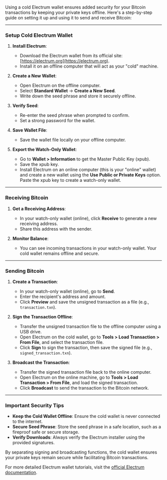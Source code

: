 Using a cold Electrum wallet ensures added security for your Bitcoin transactions by keeping your private keys offline. Here's a step-by-step guide on setting it up and using it to send and receive Bitcoin:

---

### **Setup Cold Electrum Wallet**
1. **Install Electrum**:
   - Download the Electrum wallet from its official site: [https://electrum.org](https://electrum.org).
   - Install it on an offline computer that will act as your "cold" machine.

2. **Create a New Wallet**:
   - Open Electrum on the offline computer.
   - Select **Standard Wallet** → **Create a New Seed**.
   - Write down the seed phrase and store it securely offline.

3. **Verify Seed**:
   - Re-enter the seed phrase when prompted to confirm.
   - Set a strong password for the wallet.

4. **Save Wallet File**:
   - Save the wallet file locally on your offline computer.

5. **Export the Watch-Only Wallet**:
   - Go to **Wallet > Information** to get the Master Public Key (xpub).
   - Save the xpub key.
   - Install Electrum on an online computer (this is your "online" wallet) and create a new wallet using the **Use Public or Private Keys** option. Paste the xpub key to create a watch-only wallet.

---

### **Receiving Bitcoin**
1. **Get a Receiving Address**:
   - In your watch-only wallet (online), click **Receive** to generate a new receiving address.
   - Share this address with the sender.

2. **Monitor Balance**:
   - You can see incoming transactions in your watch-only wallet. Your cold wallet remains offline and secure.

---

### **Sending Bitcoin**
1. **Create a Transaction**:
   - In your watch-only wallet (online), go to **Send**.
   - Enter the recipient's address and amount.
   - Click **Preview** and save the unsigned transaction as a file (e.g., `transaction.txn`).

2. **Sign the Transaction Offline**:
   - Transfer the unsigned transaction file to the offline computer using a USB drive.
   - Open Electrum on the cold wallet, go to **Tools > Load Transaction > From File**, and select the transaction file.
   - Click **Sign** to sign the transaction, then save the signed file (e.g., `signed_transaction.txn`).

3. **Broadcast the Transaction**:
   - Transfer the signed transaction file back to the online computer.
   - Open Electrum on the online machine, go to **Tools > Load Transaction > From File**, and load the signed transaction.
   - Click **Broadcast** to send the transaction to the Bitcoin network.

---

### **Important Security Tips**
- **Keep the Cold Wallet Offline**: Ensure the cold wallet is never connected to the internet.
- **Secure Seed Phrase**: Store the seed phrase in a safe location, such as a fireproof safe or secure storage.
- **Verify Downloads**: Always verify the Electrum installer using the provided signatures.

By separating signing and broadcasting functions, the cold wallet ensures your private keys remain secure while facilitating Bitcoin transactions.

For more detailed Electrum wallet tutorials, visit the [official Electrum documentation](https://electrum.readthedocs.io/).
